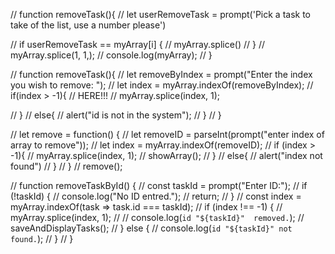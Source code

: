 
// function removeTask(){
//     let userRemoveTask = prompt('Pick a task to take of the list, use a number please')

//     if userRemoveTask == myArray[i] {
//         myArray.splice()
//     }
//     myArray.splice(1, 1,);
//     console.log(myArray); 
// }


//  function removeTask(){
//     let removeByIndex = prompt("Enter the index you wish to remove: ");
//     let index = myArray.indexOf(removeByIndex);
//     if(index > -1){ // HERE!!!
//         myArray.splice(index, 1);

//     }
//     else{
//         alert("id is not in the system");
//     }
// }

// let remove = function() {
//     let removeID = parseInt(prompt("enter index of array to remove"));
//     let index = myArray.indexOf(removeID);
//     if (index > -1){
//         myArray.splice(index, 1);
//         showArray();
//     }
//     else{
//         alert("index not found")
//     }
// }
// remove();


// function removeTaskById() {
//     const taskId = prompt("Enter ID:");
//     if (!taskId) {
//         console.log("No ID entred.");
//         return;
//     }
//     const index = myArray.indexOf(task => task.id === taskId);
//     if (index !== -1) {
//         myArray.splice(index, 1); // 
//         console.log(`id "${taskId}"  removed.`);
//         saveAndDisplayTasks(); 
//     } else {
//         console.log(`id "${taskId}" not found.`);
//     }
// }
